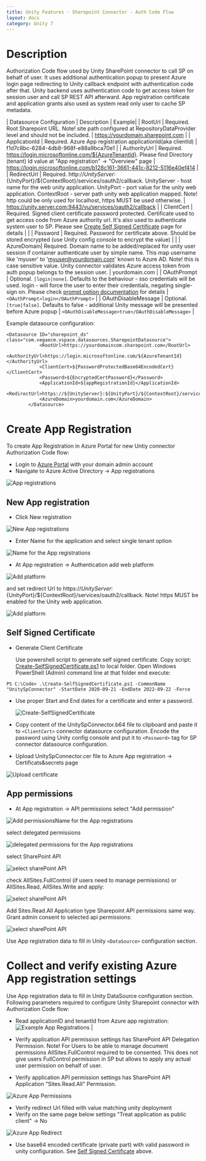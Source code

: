 ```yaml
---
title: Unity Features - Sharepoint Connector - Auth Code Flow
layout: docs
category: Unity 7
---
```


# Description
Authorization Code flow used by Unity SharePoint connector to call SP on behalf of user. It uses additional authentication popup to present Azure login page redirecting to Unity callback endpoint with authentication code after that.
Unity backend uses authentication code to get access token for session user and call SP REST API afterward. 
App registration certificate and application grants also used as system read only user to cache SP metadata.  
 
 | Datasource Configuration | Description | Example|
 | RootUrl | Required. Root Sharepoint URL. Note! site path configured at RepositoryDataProvider level and should not be included. | https://yourdomain.sharepoint.com |
 | ApplicationId | Required. Azure App registration applicationId(aka clientId) | f1d7c8bc-6284-4db8-968f-e88a9bca70e1 |
 | AuthorityUrl | Required. https://login.microsoftonline.com/${AzureTenantId}. Please find Directory (tenant) Id value at "App registration" -> "Overview" page | https://login.microsoftonline.com/b128c161-3661-441c-8212-5116e40ef414 |
 | RedirectUrl | Required. http://${UnityServer}:${UnityPort}/${ContextRoot}/services/oauth2/callback. UnityServer - host name for the web unity application. UnityPort - port value for the unity web application. ContextRoot - server path unity web application mapped. Note! http could be only used for localhost, https MUST be used otherwise. | https://unity.server.com:9443/vu/services/oauth2/callback |
 | ClientCert | Required. Signed client certificate password protected. Certificate used to get access code from Azure authority url. It's also used to authenticate system user to SP. Please see [Create Self Signed Certificate](#self-signed-certificate) page for details |  |
 | Password | Required. Password for certificate above. Should be stored encrypted (use Unity config console to encrypt the value)  |  |
 | AzureDomain| Required. Domain name to be added/replaced for unity user session if container authenticate user by simple name. This map username like 'myuser' to 'myuser@yourdomain.com' known to Azure AD. Note! this is case sensitive value. Unity connector validates Azure access token from auth popup belongs to the session user. | yourdomain.com |
 | OAuthPrompt | Optional. ```[login|none]```. Defaults to the behaviour - sso credentials will be used. login - will force the user to enter their credentials, negating single-sign on.  Please check [prompt option documentation](https://docs.microsoft.com/en-us/azure/active-directory/develop/v2-oauth2-auth-code-flow) for details | ```<OAuthPrompt>login</OAuthPrompt>``` |
 | OAuthDisableMessage | Optional. ```[true|false]```. Defaults to false - additional Unity message will be presented before Azure popup | ```<OAuthDisableMessage>true</OAuthDisableMessage>``` |
 
Example datasource configuration:
```
<Datasource ID="sharepoint_ds" class="com.vegaecm.vspace.datasources.SharepointDatasource">
            <RootUrl>https://yourdomaincom.sharepoint.com</RootUrl>
            <AuthorityUrl>https://login.microsoftonline.com/${AzureTenantId}</AuthorityUrl>
            <ClientCert>${PasswordProtectedBase64EncodedCert}</ClientCert>
            <Password>${EncryptedCertPassword}</Password>
            <ApplicationId>${appRegistrationId}</ApplicationId>
            <RedirectUrl>https://${UnityServer}:${UnityPort}/${ContextRoot}/services/oauth2/callback</RedirectUrl>
            <AzureDomain>yourdomain.com</AzureDomain>
        </Datasource>
```
   
# Create App Registration 
To create App Registration  in Azure Portal for new Untiy connector Authorization Code flow:   

 - Login to [Azure Portal](https://portal.azure.com) with your domain admin account
 - Navigate to Azure Active Directory -> App registrations
  
  ![App registrations](authcode/images/app_reg_nav.png)

## New App registration  

 - Click New registration 
 
 ![New App registrations](authcode/images/app_reg_new.png)
 
 - Enter Name for the application and select single tenant option
 
 ![Name for the App registrations](authcode/images/app_reg_name.png)
 
 - At App registration -> Authentication add web platform
 
 ![Add platform](authcode/images/app_add_platform.png)
 
  and set redirect Url to https://${UnityServer}:${UnityPort}/${ContextRoot}/services/oauth2/callback. 
  Note! https MUST be enabled for the Unity web application.
  
 ![Add platform](authcode/images/app_add_platform_redirect.png) 

## Self Signed Certificate

 - Generate Client Certificate
  
   Use powershell script to generate self signed certificate. 
   Copy script: [Create-SelfSignedCertificate.ps1](authcode/downloads/Create-SelfSignedCertificate.ps1) to local folder.
   Open Windows PowerShell (Admin) command line at that folder end execute:   
```shell
PS C:\Code> .\Create-SelfSignedCertificate.ps1 -CommonName "UnitySpConnector" -StartDate 2020-09-21 -EndDate 2022-09-22 -Force
```
 - Use proper Start and End dates for a certificate and enter a password.    

   ![Create-SelfSignedCertificate](authcode/images/generate_cert.png)
   
 - Copy content of the UnitySpConnector.b64 file to clipboard and paste it to ```<ClientCert>``` connector datasource configuration. 
   Encode the password using Unity config console and put it to ```<Password>``` tag for SP connector datasource configuration.
 
 - Upload UnitySpConnector.cer file to Azure App registration -> Certificats&secrets page
 
  ![Upload certificate](authcode/images/app_cert_upload.png) 
 
## App permissions
  
 - At App registration -> API permissions select "Add permission"

 ![Add permissionsName for the App registrations](authcode/images/app_permissions_add.png)
 
 select delegated permissions
 
 ![delegated permissions for the App registrations](authcode/images/app_permissions_delegated.png)
  
 select SharePoint API
 
 ![select sharePoint API](authcode/images/app_permissions_sp.png)
 
 check AllSites.FullControl (if users need to manage permissions) or AllSites.Read, AllSites.Write and apply:
  
 ![select sharePoint API](authcode/images/app_permissions_sp_delegated_fc.png)

 Add Sites.Read.All Application type Sharepoint API permissions same way.
 Grant admin consent to selected api permissions:
  
 ![select sharePoint API](authcode/images/app_permissions_sp_granted.png) 

Use App registration data to fill in Unity ```<DataSource>``` configuration section.   

# Collect and verify existing Azure App registration settings

Use App registration data to fill in Unity DataSource configuration section. Following parameters required to configure Unity Sharepoint connector with Authorization Code flow: 
 - Read applicationID and tenantId from Azure app registration:  
 ![Example App Registrations](authcode/images/app_id_tenant.png) |

 - Verify application API permission settings has SharePoint API Delegation Permission. 
 Note! For Users to be able to manage document permissions AllSites.FullControl required to be consented. 
 This does not give users FullControl permission in SP but allows to apply any actual user permission on behalf of user. 
 - Verify application API permission settings has SharePoint API Application "Sites.Read.All" Permission.
  
  ![Azure App Permissions](authcode/images/app_permissions_sp_granted.png)

 - Verify redirect Url filled with value matching unity deployment  
 - Verify on the same page below settings "Treat application as public client" -> No 
 
 ![Azure App Redirect](authcode/images/app_redirect.png)
 
 - Use base64 encoded certificate (private part) with valid password in unity configuration. See [Self Signed Certificate](#self-signed-certificate) above.   
